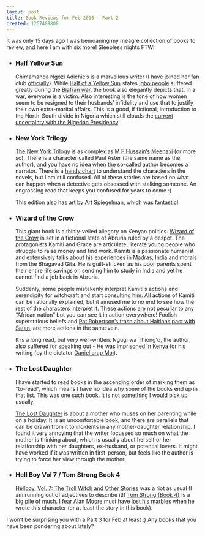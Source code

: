 ```yaml
--- 
layout: post
title: Book Reviews for Feb 2010 - Part 2
created: 1267409808
---
```

<p>It was only 15 days ago I was bemoaning my meagre collection of books to review, and here I am with six more! Sleepless nights FTW!</p>

<ul><li><h3>Half Yellow Sun</h3>
<p>Chimamanda Ngozi Adichie&rsquo;s is a marvellous writer (I have joined her fan club <a href="http://www.halfofayellowsun.com/content.php?page=mailinglist&f=2">officially</a>). While <a href="http://www.amazon.com/gp/product/1400044162?ie=UTF8&amp;tag=nimbupani-20&amp;linkCode=as2&amp;camp=1789&amp;creative=390957&amp;creativeASIN=1400044162">Half of a Yellow Sun</a><img src="http://www.assoc-amazon.com/e/ir?t=nimbupani-20&amp;l=as2&amp;o=1&amp;a=1400044162" width="1" height="1" alt=""> states <a href="http://en.wikipedia.org/wiki/Igbo_people" title="Igbo people - Wikipedia, the free encyclopedia">Igbo people</a> suffered greatly during the <a href="http://en.wikipedia.org/wiki/Biafran_War" title="Nigerian Civil War - Wikipedia, the free encyclopedia">Biafran war</a>, the book also elegantly depicts that, in a war, everyone is a victim. Also interesting is the tone of how women seem to be resigned to their husbands&rsquo; infidelity and use that to justify their own extra-marital affairs. This is a good, if fictional, introduction to the North-South divide in Nigeria which still clouds the <a href="http://www.vanguardngr.com/2010/02/27/yar%E2%80%99aduas-inaccessibility-confirms-he-can%E2%80%99t-perform-%E2%80%94-richard-akinjide-part-2/" title="Vanguard News Online">current uncertainty with the Nigerian Presidency</a>. </p></li>

<li><h3>New York Trilogy</h3>
<p><a href="http://www.amazon.com/gp/product/0143039830?ie=UTF8&amp;tag=nimbupani-20&amp;linkCode=as2&amp;camp=1789&amp;creative=390957&amp;creativeASIN=0143039830">The New York Trilogy</a> is as complex as <a href="http://en.wikipedia.org/wiki/Meenaxi:_A_Tale_of_Three_Cities" title="Meenaxi: A Tale of Three Cities - Wikipedia, the free encyclopedia">M F Hussain&rsquo;s Meenaxi</a> (or more so). There is a character called Paul Aster (the same name as the author), and you have no idea when the so-called author becomes a narrator. There is a <a href="http://translate.google.com/translate?js=y&amp;prev=_t&amp;hl=en&amp;ie=UTF-8&amp;layout=1&amp;eotf=1&amp;u=http://traui.blogspot.com/2007/05/katze-schwanz.html&amp;sl=auto&amp;tl=en" title="New York Trilogy Chart">handy chart</a> to understand the characters in the novels, but I am still confused. All of these stories are based on what can happen when a detective gets obsessed with stalking someone. An engrossing read that keeps you confused for years to come :)</p>

<p>This edition also has art by Art Spiegelman, which was fantastic!</p></li>


<li><h3>Wizard of the Crow</h3>
<p>This giant book is a thinly-veiled allegory on Kenyan politics. <a href="http://www.amazon.com/gp/product/1400033845?ie=UTF8&amp;tag=nimbupani-20&amp;linkCode=as2&amp;camp=1789&amp;creative=390957&amp;creativeASIN=1400033845">Wizard of the Crow</a><img src="http://www.assoc-amazon.com/e/ir?t=nimbupani-20&amp;l=as2&amp;o=1&amp;a=1400033845" width="1" height="1"> is set in a fictional state of Abruria ruled by a despot. The protagonists Kamiti and Grace are articulate, literate young people who struggle to raise money and find work. Kamiti is a passionate humanist and extensively talks about his experiences in Madras, India and morals from the Bhagavad Gita. He is guilt-stricken as his poor parents spent their entire life savings on sending him to study in India and yet he cannot find a job back in Abruria. </p><p>Suddenly, some people mistakenly interpret Kamiti&rsquo;s actions and serendipity for witchcraft and start consulting him. All actions of Kamiti can be rationally explained, but it amused me to no end to see how the rest of the characters interpret it. These actions are not peculiar to any “African nation” but you can see it in action everywhere! Foolish superstitious beliefs and <a href="http://www.huffingtonpost.com/2010/01/13/pat-robertson-haiti-curse_n_422099.html" title="Pat Robertson: Haiti 'Cursed' By 'Pact To The Devil' (VIDEO)">Pat Robertson’s trash about Haitians pact with Satan</a>, are more actions in the same vein.</p><p>It is a long read, but very well-written. Ngugi wa Thiong'o, the author, also suffered for speaking out  -  He was imprisoned in Kenya for his writing (by the dictator <a href="http://en.wikipedia.org/wiki/Daniel_arap_Moi" title="Daniel arap Moi - Wikipedia, the free encyclopedia">Daniel arap Moi</a>). </p></li>


<li><h3>The Lost Daughter</h3>

<p>I have started to read books in the ascending order of marking them as "to-read", which means I have no idea why some of the books end up in that list. This was one such book. It is not something I would pick up usually.</p><p> <a href="http://www.amazon.com/gp/product/1933372427?ie=UTF8&tag=nimbupani-20&linkCode=as2&camp=1789&creative=390957&creativeASIN=1933372427">The Lost Daughter</a> is about a mother who muses on her parenting while on a holiday. It is an uncomfortable book, and there are parallels that can be drawn from it to incidents in any mother-daughter relationship. I found it very annoying that the writer focussed so much on what the mother is thinking about, which is usually about herself or her relationship with her daughters, ex-husband, or potential lovers. It might have worked if it was written in first-person, but feels like the author is trying to force her view through the mother. </p> </li>

<li><h3>Hell Boy Vol 7 / Tom Strong Book 4</h3>
<p><a href="http://www.amazon.com/gp/product/1593078609?ie=UTF8&amp;tag=nimbupani-20&amp;linkCode=as2&amp;camp=1789&amp;creative=390957&amp;creativeASIN=1593078609">Hellboy, Vol. 7: The Troll Witch and Other Stories</a><img src="http://www.assoc-amazon.com/e/ir?t=nimbupani-20&amp;l=as2&amp;o=1&amp;a=1593078609" width="1" height="1" border="0" alt=""> was a riot as usual (I am running out of adjectives to describe it!) <a href="http://www.amazon.com/gp/product/1401205720?ie=UTF8&amp;tag=nimbupani-20&amp;linkCode=as2&amp;camp=1789&amp;creative=390957&amp;creativeASIN=1401205720">Tom Strong (Book 4)</a><img src="http://www.assoc-amazon.com/e/ir?t=nimbupani-20&amp;l=as2&amp;o=1&amp;a=1401205720" width="1" height="1"> is a big pile of mush. I fear Alan Moore must have lost his marbles when he wrote this character (or at least the story in this book).</p></li> 
</ul>                                                                        
<p>I won’t be surprising you with a Part 3 for Feb at least :) Any books that you have been pondering about lately?</p>

